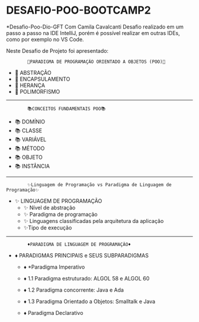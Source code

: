 # DESAFIO-POO-BOOTCAMP2
*Desafio-Poo-Dio-GFT Com Camila Cavalcanti
Desafio realizado em um passo a passo na IDE IntelliJ, porém é possível realizar em outras IDEs, como por exemplo no VS Code.

Neste Desafio de Projeto foi apresentado:

            📝PARADIGMA DE PROGRAMAÇÃO ORIENTADO A OBJETOS (POO)📝
            
*   📝 ABSTRAÇÃO
*   📝 ENCAPSULAMENTO
*   📝 HERANÇA
*   📝 POLIMORFISMO

***********************
            📚CONCEITOS FUNDAMENTAIS POO📚

* 📚 DOMÍNIO
* 📚 CLASSE
* 📚 VARIÁVEL
* 📚 MÉTODO
* 📚 OBJETO
* 📚 INSTÂNCIA

***********************
            ✨Linguagem de Programação vs Paradigma de Linguagem de Programação✨

* ✨ LINGUAGEM DE PROGRAMAÇÃO
  * ✨ Nível de abstração
  * ✨ Paradigma de programação
  * ✨ Linguagens classificadas pela arquitetura da aplicação
  * ✨Tipo de execução

***********************
            ♦PARADIGMA DE LINGUAGEM DE PROGRAMAÇÃO♦
          
* ♦ PARADIGMAS PRINCIPAIS e SEUS SUBPARADIGMAS
    * ♦ *Paradigma Imperativo
    * ♦ 1.1 Paradigma estruturado: ALGOL 58 e ALGOL 60
    * ♦ 1.2 Paradigma concorrente: Java e Ada
    * ♦ 1.3 Paradigma Orientado a Objetos: Smalltalk e Java

    * ♦ Paradigma Declarativo